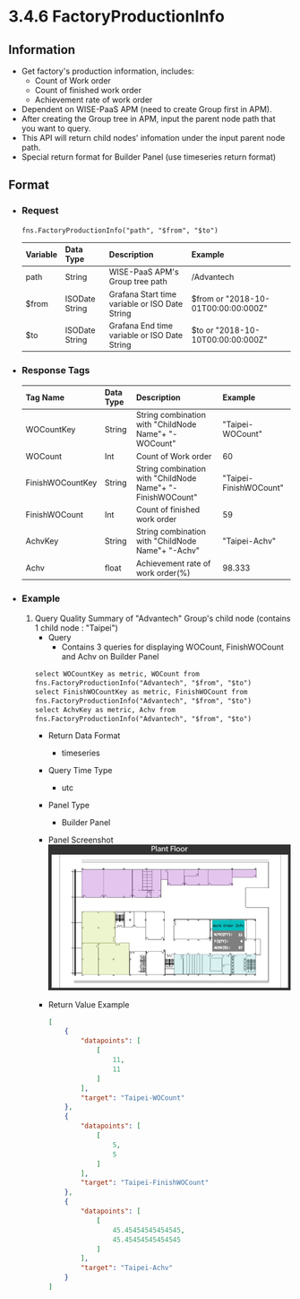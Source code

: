 # 3.4.6 FactoryProductionInfo

## Information
* Get factory's production information, includes:
    * Count of Work order
    * Count of finished work order
    * Achievement rate of work order
* Dependent on WISE-PaaS APM (need to create Group first in APM).
* After creating the Group tree in APM, input the parent node path that you want to query.
* This API will return child nodes' infomation under the input parent node path.
* Special return format for Builder Panel (use timeseries return format)
## Format

* ### Request

  ```
  fns.FactoryProductionInfo("path", "$from", "$to")
  ```

  | Variable | Data Type | Description | Example |
  | :--- | :--- | :--- | :---|
  | path | String | WISE-PaaS APM's Group tree path | /Advantech |
  | $from | ISODate String | Grafana Start time variable or ISO Date String | $from or "2018-10-01T00:00:00:000Z" |
  | $to | ISODate String | Grafana End time variable or ISO Date String | $to or "2018-10-10T00:00:00:000Z" |

* ### Response Tags

  | Tag Name | Data Type | Description | Example |
  | :--- | :--- | :--- | :--- |
  | WOCountKey | String | String combination with "ChildNode Name"+ "-WOCount" | "Taipei-WOCount" |
  | WOCount | Int | Count of Work order | 60 |
  | FinishWOCountKey | String | String combination with "ChildNode Name"+ "-FinishWOCount" | "Taipei-FinishWOCount" |
  | FinishWOCount | Int | Count of finished work order | 59 |
  | AchvKey | String | String combination with "ChildNode Name"+ "-Achv" | "Taipei-Achv" |
  | Achv | float | Achievement rate of work order(%) | 98.333 |

  
* ### Example
    1. Query Quality Summary of "Advantech" Group's child node (contains 1 child node : "Taipei")
        - Query
            - Contains 3 queries for displaying WOCount, FinishWOCount and Achv on Builder Panel
        ``` 
        select WOCountKey as metric, WOCount from fns.FactoryProductionInfo("Advantech", "$from", "$to")
        select FinishWOCountKey as metric, FinishWOCount from fns.FactoryProductionInfo("Advantech", "$from", "$to")
        select AchvKey as metric, Achv from fns.FactoryProductionInfo("Advantech", "$from", "$to")
        ```
        - Return Data Format   
            * timeseries
        - Query Time Type   
            * utc
        - Panel Type   
            * Builder Panel
        - Panel Screenshot      
            ![](/images/3.4.6-FactoryProductionInfo.jpg)

        - Return Value Example    
            ``` json
            [
                {
                    "datapoints": [
                        [
                            11, 
                            11
                        ]
                    ], 
                    "target": "Taipei-WOCount"
                }, 
                {
                    "datapoints": [
                        [
                            5, 
                            5
                        ]
                    ], 
                    "target": "Taipei-FinishWOCount"
                }, 
                {
                    "datapoints": [
                        [
                            45.45454545454545, 
                            45.45454545454545
                        ]
                    ], 
                    "target": "Taipei-Achv"
                }
            ]       

            ```
